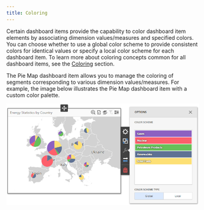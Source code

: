 ```yaml
---
title: Coloring
---
```

Certain dashboard items provide the capability to color dashboard item elements by associating dimension values/measures and specified colors. You can choose whether to use a global color scheme to provide consistent colors for identical values or specify a local color scheme for each dashboard item. To learn more about coloring concepts common for all dashboard items, see the [Coloring](../../../../../../dashboard-for-web/articles/web-dashboard-designer-mode/appearance-customization/coloring.md) section.

The Pie Map dashboard item allows you to manage the coloring of segments corresponding to various dimension values/measures. For example, the image below illustrates the Pie Map dashboard item with a custom color palette.

![wdd-pie-map-custom-palette](../../../../../images/Img126758.png)